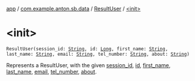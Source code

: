 [app](../../index.md) / [com.example.anton.sb.data](../index.md) / [ResultUser](index.md) / [&lt;init&gt;](./-init-.md)

# &lt;init&gt;

`ResultUser(session_id: `[`String`](https://kotlinlang.org/api/latest/jvm/stdlib/kotlin/-string/index.html)`, id: `[`Long`](https://kotlinlang.org/api/latest/jvm/stdlib/kotlin/-long/index.html)`, first_name: `[`String`](https://kotlinlang.org/api/latest/jvm/stdlib/kotlin/-string/index.html)`, last_name: `[`String`](https://kotlinlang.org/api/latest/jvm/stdlib/kotlin/-string/index.html)`, email: `[`String`](https://kotlinlang.org/api/latest/jvm/stdlib/kotlin/-string/index.html)`, tel_number: `[`String`](https://kotlinlang.org/api/latest/jvm/stdlib/kotlin/-string/index.html)`, about: `[`String`](https://kotlinlang.org/api/latest/jvm/stdlib/kotlin/-string/index.html)`)`

Represents a ResultUser, with the given [session_id](session_id.md), [id](id.md), [first_name](first_name.md), [last_name](last_name.md), [email](email.md), [tel_number](tel_number.md), [about](about.md).

